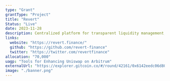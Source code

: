 ```yaml
---
type: "Grant"
grantType: "Project"
title: "Revert"
Status: "Live"
date: 2023-11-28
description: Centralized platform for transparent liquidity management, position tracking, performance analysis, and innovative features for investors.
links:
  website: "https://revert.finance/"
  github: "https://github.com/revert-finance"
  twitter: "https://twitter.com/revertfinance"
allocation: "70,000"
uagp: "Tools for Enhancing Uniswap on Arbitrum"
externalUrl: "https://explorer.gitcoin.co/#/round/42161/0x6142eedc06d80f3b362ce43b4ac52fad679dc850/0x6142eedc06d80f3b362ce43b4ac52fad679dc850-19"
image: "./banner.png"
---
```

